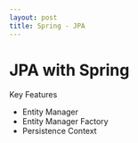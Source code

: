 ```yaml
---
layout: post
title: Spring - JPA
---
```

# JPA with Spring

Key Features

- Entity Manager
- Entity Manager Factory
- Persistence Context